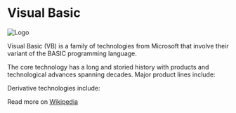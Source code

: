 # Visual Basic
![Logo](https://upload.wikimedia.org/wikipedia/commons/thumb/8/8c/DAB_list_gray.svg/30px-DAB_list_gray.svg.png)

Visual Basic (VB) is a family of technologies from Microsoft that involve their variant of the BASIC programming language.

The core technology has a long and storied history with products and technological advances spanning decades. Major product lines include:

Derivative technologies include:

Read more on [Wikipedia](https://en.wikipedia.org/wiki/Visual_Basic)